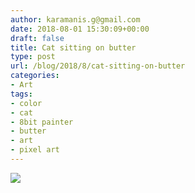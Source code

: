 ```yaml
---
author: karamanis.g@gmail.com
date: 2018-08-01 15:30:09+00:00
draft: false
title: Cat sitting on butter
type: post
url: /blog/2018/8/cat-sitting-on-butter
categories:
- Art
tags:
- color
- cat
- 8bit painter
- butter
- art
- pixel art
---
```


![](https://images.squarespace-cdn.com/content/v1/4f3f61bae4b063b909445965/1533137230168-GJXFCFAK6756SNTO3OGA/ke17ZwdGBToddI8pDm48kHhlTY0to_qtyxq77jLiHTtZw-zPPgdn4jUwVcJE1ZvWhcwhEtWJXoshNdA9f1qD7Xj1nVWs2aaTtWBneO2WM-sIRozzR0FWTsIsFVspibqsB7eL2qd43SOgdOvkAOY75w/C51FAD47-B7AD-4429-986A-BFB19E44AFF2.full.JPG?format=original)

